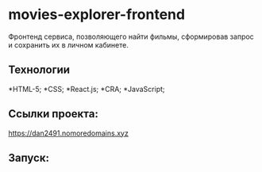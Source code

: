 # movies-explorer-frontend

Фронтенд сервиса, позволяющего найти фильмы, сформировав запрос и сохранить их в личном кабинете.

## Технологии

*HTML-5;
*CSS;
*React.js;
*CRA;
\*JavaScript;

## Ссылки проекта:
https://dan2491.nomoredomains.xyz

## Запуск:


